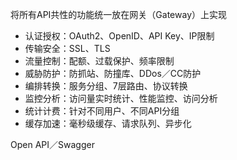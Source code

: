 
将所有API共性的功能统一放在网关（Gateway）️上实现

  * 认证授权：OAuth2、OpenID、API Key、IP限制
  * 传输安全：SSL、TLS
  * 流量控制：配额、过载保护、频率限制
  * 威胁防护：防抓站、防撞库、DDos／CC防护
  * 编排转换：服务分组、7层路由、协议转换
  * 监控分析：访问量实时统计、性能监控、访问分析
  * 统计计费：针对不同用户、不同API分组
  * 缓存加速：毫秒级缓存、请求队列、异步化

  Open API／Swagger
  